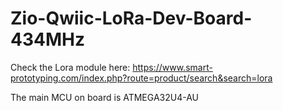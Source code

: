 # Zio-Qwiic-LoRa-Dev-Board-434MHz

Check the Lora module here: https://www.smart-prototyping.com/index.php?route=product/search&search=lora

The main MCU on board is ATMEGA32U4-AU
